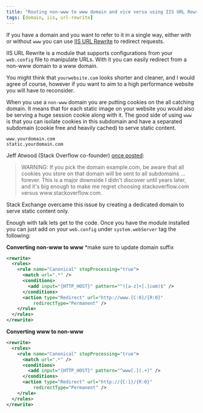 ```yaml
---
title: "Routing non-www to www domain and vice versa using IIS URL Rewrite"
tags: [domain, iis, url-rewrite]
---
```


If you have a domain and you want to refer to it in a single way, either with or without `www` you can use <a href="http://www.iis.net/downloads/microsoft/url-rewrite" target="_blank">IIS URL Rewrite</a> to redirect requests.

IIS URL Rewrite is a module that supports configurations from your `web.config` file to manipulate URLs. With it you can easily redirect from a non-www domain to a www domain.

You might think that `yourwebsite.com` looks shorter and cleaner, and I would agree of course, however if you want to aim to a high performance website you will have to reconsider.
<!--more-->

When you use a `non-www` domain you are putting cookies on the all catching domain. It means that for each static image on your website you would also be serving a huge session cookie along with it. The good side of using `www` is that you can isolate cookies in this subdomain and have a separated subdomain (cookie free and heavily cached) to serve static content.

```
www.yourdomain.com
static.yourdomain.com
```

Jeff Atwood (Stack Overflow co-founder) <a href="http://blog.codinghorror.com/the-great-dub-dub-dub-debate/" target="_blank">once posted</a>:
<blockquote>WARNING: If you pick the domain example.com, be aware that all cookies you store on that domain will be sent to all subdomains … forever. This is a major downside I didn't discover until years later, and it's big enough to make me regret choosing stackoverflow.com versus www.stackoverflow.com.</blockquote>

Stack Exchange overcame this issue by creating a dedicated domain to serve static content only.

Enough with talk lets get to the code. Once you have the module installed you can just add on your `web.config` under `system.webServer` tag the following:

<strong>Converting non-www to www</strong> *make sure to update domain suffix
```xml
<rewrite>
  <rules>
    <rule name="Canonical" stopProcessing="true">
      <match url=".*" />
      <conditions>
        <add input="{HTTP_HOST}" pattern="^([a-z]+[.]com)$" />
      </conditions>
      <action type="Redirect" url="http://www.{C:0}/{R:0}"
          redirectType="Permanent" />
    </rule>
  </rules>
</rewrite>
```

<strong>Converting www to non-www</strong>
```xml
<rewrite>
  <rules>
    <rule name="Canonical" stopProcessing="true">
      <match url=".*" />
      <conditions>
        <add input="{HTTP_HOST}" pattern="^www[.](.+)" />
      </conditions>
      <action type="Redirect" url="http://{C:1}/{R:0}"
          redirectType="Permanent" />
    </rule>
  </rules>
</rewrite>
```
